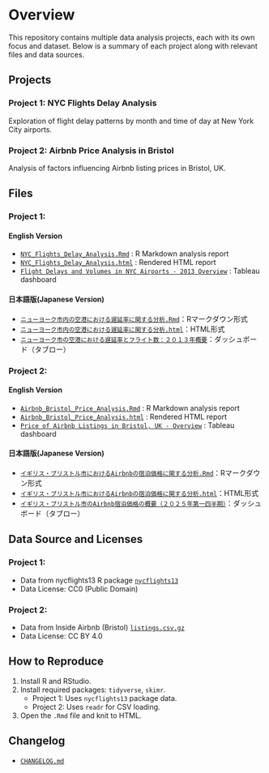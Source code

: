 # Overview

This repository contains multiple data analysis projects, each with its own focus and dataset.
Below is a summary of each project along with relevant files and data sources.


## Projects

### Project 1: NYC Flights Delay Analysis
Exploration of flight delay patterns by month and time of day at New York City airports.

### Project 2: Airbnb Price Analysis in Bristol
Analysis of factors influencing Airbnb listing prices in Bristol, UK.


## Files

### Project 1: 
#### English Version
- [`NYC_Flights_Delay_Analysis.Rmd`](https://github.com/YO-portfolio/My_Analysis_Projects/blob/main/NYC13_Flights_Delay_Analysis.Rmd) : R Markdown analysis report  
- [`NYC_Flights_Delay_Analysis.html`](https://github.com/YO-portfolio/My_Analysis_Projects/blob/main/NYC13_Flights_Delay_Analysis.html) : Rendered HTML report
- [`Flight Delays and Volumes in NYC Airports - 2013 Overview`](https://public.tableau.com/app/profile/yoshiki.okada7932/viz/FlightDelaysandVolumesinNYCAirports-2013Overview/1_1) : Tableau dashboard

#### 日本語版(Japanese Version)
- [`ニューヨーク市内の空港における遅延率に関する分析.Rmd`](ニューヨーク市内の空港における遅延率に関する分析.Rmd)：Rマークダウン形式
- [`ニューヨーク市内の空港における遅延率に関する分析.html`](ニューヨーク市内の空港における遅延率に関する分析.html)：HTML形式
- [`ニューヨーク市の空港における遅延率とフライト数：２０１３年概要`](https://public.tableau.com/app/profile/yoshiki.okada7932/viz/_17550709740230/1_1)：ダッシュボード（タブロー）

### Project 2:
#### English Version
- [`Airbnb_Bristol_Price_Analysis.Rmd`](https://github.com/YO-portfolio/My_Analysis_Projects/blob/main/Airbnb_Bristol_Price_Analysis.Rmd) : R Markdown analysis report
- [`Airbnb_Bristol_Price_Analysis.html`](Airbnb_Bristol_Price_Analysis.html) : Rendered HTML report
- [`Price of Airbnb Listings in Bristol, UK - Overview`](https://public.tableau.com/app/profile/yoshiki.okada7932/viz/PriceofAirbnbListingsinBristolUK-Overview/1_1#1) : Tableau dashboard

#### 日本語版(Japanese Version)
- [`イギリス・ブリストル市におけるAirbnbの宿泊価格に関する分析.Rmd`](イギリス・ブリストル市におけるAirbnbの宿泊価格に関する分析.Rmd)：Rマークダウン形式
- [`イギリス・ブリストル市におけるAirbnbの宿泊価格に関する分析.html`](イギリス・ブリストル市におけるAirbnbの宿泊価格に関する分析.html)：HTML形式
- [`イギリス・ブリストル市のAirbnb宿泊価格の概要（２０２５年第一四半期）`](https://public.tableau.com/app/profile/yoshiki.okada7932/viz/Airbnb_17551505374100/1_1)：ダッシュボード（タブロー）

## Data Source and Licenses

### Project 1: 
- Data from nycflights13 R package [`nycflights13`](https://cran.r-project.org/web/packages/nycflights13/index.html)  
- Data License: CC0 (Public Domain)

### Project 2:
- Data from Inside Airbnb (Bristol) [`listings.csv.gz`](https://insideairbnb.com/get-the-data/)
- Data License: CC BY 4.0

## How to Reproduce

1. Install R and RStudio.
2. Install required packages: `tidyverse`, `skimr`.
   - Project 1: Uses `nycflights13` package data.
   - Project 2: Uses `readr` for CSV loading.
3. Open the `.Rmd` file and knit to HTML.


## Changelog

- [`CHANGELOG.md`](CHANGELOG.md)
